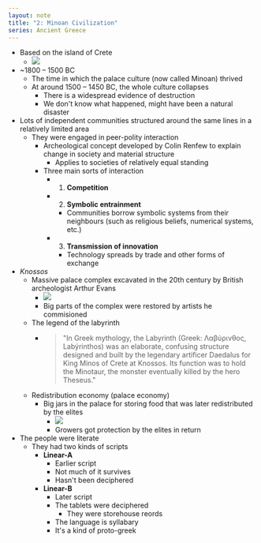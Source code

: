 ```yaml
---
layout: note
title: "2: Minoan Civilization"
series: Ancient Greece
---
```


- Based on the island of Crete
    - ![](https://firebasestorage.googleapis.com/v0/b/firescript-577a2.appspot.com/o/imgs%2Fapp%2FVitecek%2FrMD54_vCGJ.png?alt=media&token=2f5838b0-b2f8-47d8-b06b-b5d5a4889376)
- ~1800 – 1500 BC
    -  The time in which the palace culture (now called Minoan) thrived
    - At around 1500 – 1450 BC, the whole culture collapses
		- There is a widespread evidence of destruction
        - We don't know what happened, might have been a natural disaster
- Lots of independent communities structured around the same lines in a relatively limited area
    - They were engaged in peer-polity interaction
		- Archeological concept developed by Colin Renfew to explain change in society and material structure
			- Applies to societies of relatively equal standing
		- Three main sorts of interaction
			- 1. **Competition**
			- 2. **Symbolic entrainment**
				- Communities borrow symbolic systems from their neighbours (such as religious beliefs, numerical systems, etc.)
			- 3. **Transmission of innovation**
				- Technology spreads by trade and other forms of exchange
- *Knossos*
    - Massive palace complex excavated in the 20th century by British archeologist Arthur Evans
        - ![](https://firebasestorage.googleapis.com/v0/b/firescript-577a2.appspot.com/o/imgs%2Fapp%2FVitecek%2Fb7cf6nUrMw.png?alt=media&token=73e99721-380c-4bca-bc5c-8fed998a0cb8)
        - Big parts of the complex were restored by artists he commisioned
    - The legend of the labyrinth
        - > "In Greek mythology, the Labyrinth (Greek: Λαβύρινθος, Labýrinthos) was an elaborate, confusing structure designed and built by the legendary artificer Daedalus for King Minos of Crete at Knossos. Its function was to hold the Minotaur, the monster eventually killed by the hero Theseus."
    - Redistribution economy (palace economy)
        - Big jars in the palace for storing food that was later redistributed by the elites
            - ![](https://firebasestorage.googleapis.com/v0/b/firescript-577a2.appspot.com/o/imgs%2Fapp%2FVitecek%2FSubQM4s2rY.png?alt=media&token=807c2d7c-6f62-4ae5-bda0-b1dbef480e68)
            - Growers got protection by the elites in return
- The people were literate
    - They had two kinds of scripts
        - **Linear-A**
            - Earlier script
            - Not much of it survives
            - Hasn't been deciphered
        - **Linear-B**
            - Later script
            - The tablets were deciphered
                - They were storehouse reords
            - The language is syllabary
            - It's a kind of proto-greek